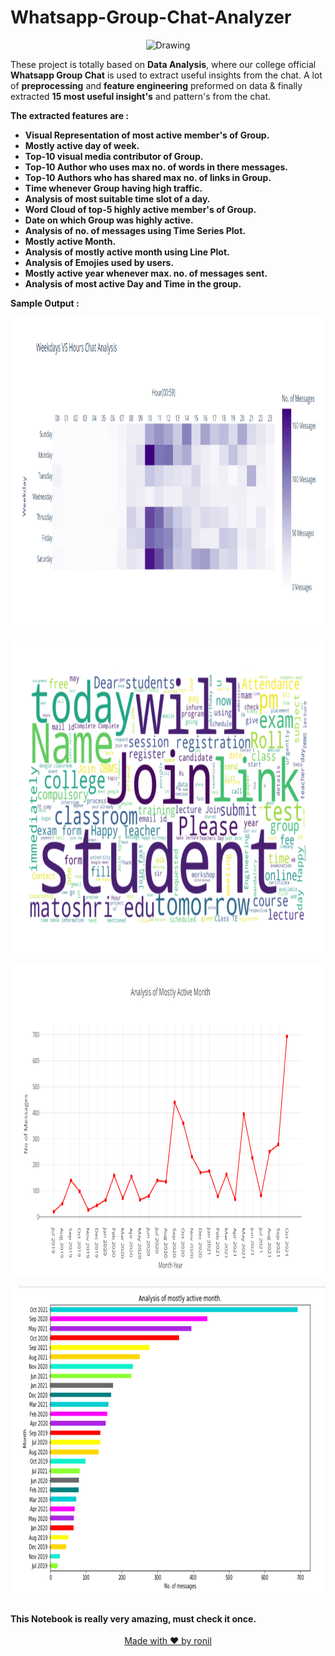 # Whatsapp-Group-Chat-Analyzer

<p align = "center">
  <img class="center" src = "https://upload.wikimedia.org/wikipedia/commons/6/6b/WhatsApp.svg" alt = "Drawing" style = "width : 300px;">
</p>

These project is totally based on __Data Analysis__, where our college official __Whatsapp Group Chat__ is used to extract useful insights from the chat. A lot of __preprocessing__ and __feature engineering__ preformed on data & finally extracted __15 most useful insight's__ and pattern's from the chat.

<b>The extracted features are : </b>
* <b> Visual Representation of most active member's of Group.</b>
* <b> Mostly active day of week.</b>
* <b> Top-10 visual media contributor of Group.</b>
* <b> Top-10 Author who uses max no. of words in there messages.</b>
* <b> Top-10 Authors who has shared max no. of links in Group.</b>
* <b> Time whenever Group having high traffic.</b>
* <b> Analysis of most suitable time slot of a day.</b>
* <b> Word Cloud of top-5 highly active member's of Group.</b>
* <b> Date on which Group was highly active.</b>
* <b> Analysis of no. of messages using Time Series Plot.</b>
* <b> Mostly active Month.</b>
* <b> Analysis of mostly active month using Line Plot.</b>
* <b> Analysis of Emojies used by users.</b>
* <b> Mostly active year whenever max. no. of messages sent.</b>
* <b> Analysis of most active Day and Time in the group.</b>

<b>Sample Output : </b>

<p align="center">
  <img class="center" src ="/Sample/wp1.png" alt="Drawing" style="width : 900px; height : 500px">
</p>
<p align="center">
  <img class="center" src ="/Sample/wp4.png" alt="Drawing" style="width : 900px; height : 500px">
</p>
<p align="center">
  <img class="center" src ="/Sample/wp2.png" alt="Drawing" style="width : 900px; height : 500px">
</p>
<p align="center">
  <img class="center" src ="/Sample/wp3.png" alt="Drawing" style="width : 900px; height : 500px">
</p>

#### This Notebook is really very amazing, must check it once.

<p align="center">
  <a href="https://www.linkedin.com/in/ronylpatil/">Made with ❤ by ronil</a>
</p>
